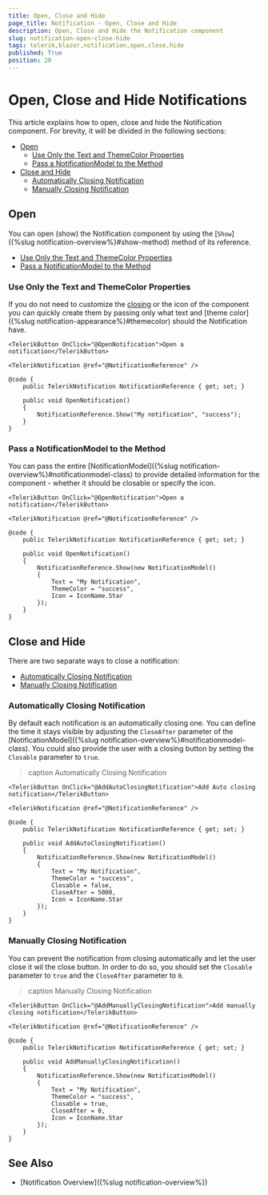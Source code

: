 ```yaml
---
title: Open, Close and Hide
page_title: Notification - Open, Close and Hide
description: Open, Close and Hide the Notification component
slug: notification-open-close-hide
tags: telerik,blazor,notification,open,close,hide
published: True
position: 20
---
```


# Open, Close and Hide Notifications


This article explains how to open, close and hide the Notification component. For brevity, it will be divided in the following sections:

* [Open](#open)
    * [Use Only the Text and ThemeColor Properties](#use-only-the-text-and-themecolor-properties)
    * [Pass a NotificationModel to the Method](#pass-a-notificationmodel-to-the-method)
* [Close and Hide](#close-and-hide)
    * [Automatically Closing Notification](#automatically-closing-notification)
    * [Manually Closing Notification](#manually-closing-notification)

## Open

You can open (show) the Notification component by using the [`Show`]({%slug notification-overview%}#show-method) method of its reference.

* [Use Only the Text and ThemeColor Properties](#use-only-the-text-and-themecolor-properties)
* [Pass a NotificationModel to the Method](#pass-a-notificationmodel-to-the-method)


### Use Only the Text and ThemeColor Properties

If you do not need to customize the [closing](#close-and-hide) or the icon of the component you can quickly create them by passing only what text and [theme color]({%slug notification-appearance%}#themecolor) should the Notification have.

````CSHTML
<TelerikButton OnClick="@OpenNotification">Open a notification</TelerikButton>

<TelerikNotification @ref="@NotificationReference" />

@code {
    public TelerikNotification NotificationReference { get; set; }

    public void OpenNotification()
    {
        NotificationReference.Show("My notification", "success");
    }
}
````

### Pass a NotificationModel to the Method

You can pass the entire [NotificationModel]({%slug notification-overview%}#notificationmodel-class) to provide detailed information for the component - whether it should be closable or specify the icon. 

````CSHTML
<TelerikButton OnClick="@OpenNotification">Open a notification</TelerikButton>

<TelerikNotification @ref="@NotificationReference" />

@code {
    public TelerikNotification NotificationReference { get; set; }

    public void OpenNotification()
    {
        NotificationReference.Show(new NotificationModel()
        {
            Text = "My Notification",
            ThemeColor = "success",
            Icon = IconName.Star
        });
    }
}
````

## Close and Hide

There are two separate ways to close a notification:

* [Automatically Closing Notification](#automatically-closing-notification)
* [Manually Closing Notification](#manually-closing-notification)

### Automatically Closing Notification

By default each notification is an automatically closing one. You can define the time it stays visible by adjusting the `CloseAfter` parameter of the [NotificationModel]({%slug notification-overview%}#notificationmodel-class). You could also provide the user with a closing button by setting the `Closable` parameter to `true`.

>caption Automatically Closing Notification


````CSHTML
<TelerikButton OnClick="@AddAutoClosingNotification">Add Auto closing notification</TelerikButton>

<TelerikNotification @ref="@NotificationReference" />

@code {
    public TelerikNotification NotificationReference { get; set; }

    public void AddAutoClosingNotification()
    {
        NotificationReference.Show(new NotificationModel()
        {
            Text = "My Notification",
            ThemeColor = "success",
            Closable = false,
            CloseAfter = 5000,
            Icon = IconName.Star
        });
    }
}
````

### Manually Closing Notification

You can prevent the notification from closing automatically and let the user close it wil the close button. In order to do so, you should set the `Closable` parameter to `true` and the `CloseAfter` parameter to `0`.

>caption Manually Closing Notification

````CSHTML
<TelerikButton OnClick="@AddManuallyClosingNotification">Add manually closing notification</TelerikButton>

<TelerikNotification @ref="@NotificationReference" />

@code {
    public TelerikNotification NotificationReference { get; set; }

    public void AddManuallyClosingNotification()
    {
        NotificationReference.Show(new NotificationModel()
        {
            Text = "My Notification",
            ThemeColor = "success",
            Closable = true,
            CloseAfter = 0,
            Icon = IconName.Star
        });
    }
}
````


## See Also

  * [Notification Overview]({%slug notification-overview%})
